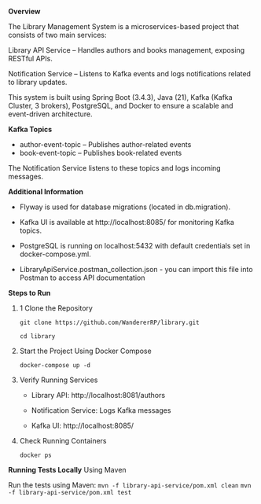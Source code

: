 **Overview**

The Library Management System is a microservices-based project that consists of two main services:

Library API Service – Handles authors and books management, exposing RESTful APIs.

Notification Service – Listens to Kafka events and logs notifications related to library updates.

This system is built using Spring Boot (3.4.3), Java (21), Kafka (Kafka Cluster, 3 brokers), PostgreSQL, and Docker to ensure a scalable and event-driven architecture.

**Kafka Topics**

* author-event-topic – Publishes author-related events
* book-event-topic – Publishes book-related events

The Notification Service listens to these topics and logs incoming messages.


**Additional Information**

* Flyway is used for database migrations (located in db.migration).

* Kafka UI is available at http://localhost:8085/ for monitoring Kafka topics.

* PostgreSQL is running on localhost:5432 with default credentials set in docker-compose.yml.

* LibraryApiService.postman_collection.json - you can import this file into Postman to access API documentation

**Steps to Run**

1. 1 Clone the Repository

    `git clone https://github.com/WandererRP/library.git`

    `cd library`

2. Start the Project Using Docker Compose

    `docker-compose up -d`

3. Verify Running Services

   * Library API: http://localhost:8081/authors
   
   * Notification Service: Logs Kafka messages
   
   * Kafka UI: http://localhost:8085/

4. Check Running Containers

   `docker ps`

**Running Tests Locally**
Using Maven

Run the tests using Maven:
   `mvn -f library-api-service/pom.xml clean`
   `mvn -f library-api-service/pom.xml test`